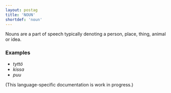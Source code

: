 ```yaml
---
layout: postag
title: 'NOUN'
shortdef: 'noun'
---
```


Nouns are a part of speech typically denoting a person, place, thing,
animal or idea.

### Examples

* _tyttö_
* _kissa_
* _puu_

(This language-specific documentation is work in progress.)
